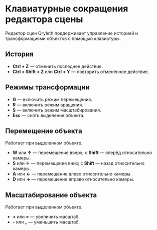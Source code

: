 # Клавиатурные сокращения редактора сцены

Редактор сцен Qryleth поддерживает управление историей и трансформациями объектов с помощью клавиатуры.

## История
- **Ctrl + Z** — отменить последнее действие.
- **Ctrl + Shift + Z** или **Ctrl + Y** — повторить отменённое действие.

## Режимы трансформации
- **G** — включить режим перемещения.
- **R** — включить режим вращения.
- **S** — включить режим масштабирования.
- **Esc** — снять выделение объекта.

## Перемещение объекта
Работает при выделенном объекте.

- **W** или **↑** — перемещение вверх; с **Shift** — вперёд относительно камеры.
- **S** или **↓** — перемещение вниз; с **Shift** — назад относительно камеры.
- **A** или **←** — перемещение влево относительно камеры.
- **D** или **→** — перемещение вправо относительно камеры.

## Масштабирование объекта
Работает при выделенном объекте.

- **+** или **=** — увеличить масштаб.
- **-** или **_** — уменьшить масштаб.

